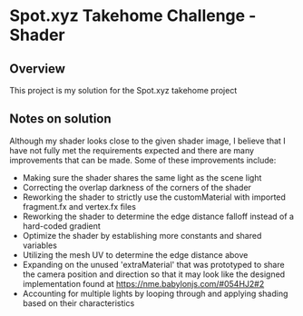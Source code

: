 # Spot.xyz Takehome Challenge - Shader

## Overview

This project is my solution for the Spot.xyz takehome project

## Notes on solution

Although my shader looks close to the given shader image, I believe that I have not fully met the requirements expected and there are many improvements that can be made. Some of these improvements include:

- Making sure the shader shares the same light as the scene light
- Correcting the overlap darkness of the corners of the shader
- Reworking the shader to strictly use the customMaterial with imported fragment.fx and vertex.fx files
- Reworking the shader to determine the edge distance falloff instead of a hard-coded gradient
- Optimize the shader by establishing more constants and shared variables
- Utilizing the mesh UV to determine the edge distance above
- Expanding on the unused 'extraMaterial' that was prototyped to share the camera position and direction so that it may look like the designed implementation found at https://nme.babylonjs.com/#054HJ2#2
- Accounting for multiple lights by looping through and applying shading based on their characteristics

